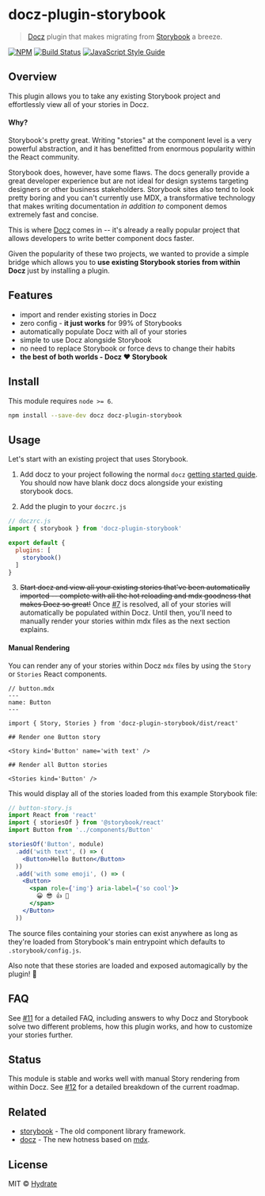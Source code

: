 # docz-plugin-storybook

> [Docz](https://www.docz.site) plugin that makes migrating from [Storybook](https://storybook.js.org) a breeze.

[![NPM](https://img.shields.io/npm/v/docz-plugin-storybook.svg)](https://www.npmjs.com/package/docz-plugin-storybook) [![Build Status](https://travis-ci.com/hydrateio/docz-plugin-storybook.svg?branch=master)](https://travis-ci.com/hydrateio/docz-plugin-storybook) [![JavaScript Style Guide](https://img.shields.io/badge/code_style-standard-brightgreen.svg)](https://standardjs.com)

## Overview

This plugin allows you to take any existing Storybook project and effortlessly view all of your stories in Docz.

#### Why?

Storybook's pretty great. Writing "stories" at the component level is a very powerful abstraction, and it has benefitted from enormous popularity within the React community.

Storybook does, however, have some flaws. The docs generally provide a great developer experience but are not ideal for design systems targeting designers or other business stakeholders. Storybook sites also tend to look pretty boring and you can't currently use MDX, a transformative technology that makes writing documentation *in addition to* component demos extremely fast and concise.

This is where [Docz](https://www.docz.site) comes in -- it's already a really popular project that allows developers to write better component docs faster.

Given the popularity of these two projects, we wanted to provide a simple bridge which allows you to **use existing Storybook stories from within Docz** just by installing a plugin.

## Features

- import and render existing stories in Docz
- zero config - **it just works** for 99% of Storybooks
- automatically populate Docz with all of your stories
- simple to use Docz alongside Storybook
- no need to replace Storybook or force devs to change their habits
- **the best of both worlds - Docz :heart: Storybook**

## Install

This module requires `node >= 6`.

```bash
npm install --save-dev docz docz-plugin-storybook
```

## Usage

Let's start with an existing project that uses Storybook.

1. Add docz to your project following the normal `docz` [getting started guide](https://www.docz.site/introduction/getting-started). You should now have blank docz docs alongside your existing storybook docs.

2. Add the plugin to your `doczrc.js`

```js
// doczrc.js
import { storybook } from 'docz-plugin-storybook'

export default {
  plugins: [
    storybook()
  ]
}
```

3. ~~Start docz and view all your existing stories that've been automatically imported -- complete with all the hot reloading and mdx goodness that makes Docz so great!~~ Once [#7](https://github.com/hydrateio/docz-plugin-storybook/issues/7) is resolved, all of your stories will automatically be populated within Docz. Until then, you'll need to manually render your stories within mdx files as the next section explains.

#### Manual Rendering

<!--
By default, `docz-plugin-storybook` adds all of your existing stories to Docz's navigation and page content so you get full docs, but if you'd like more fine-grained control, you can manually render stories from within any Docz `mdx` file.

To set this up, you'll want to disable the default functionality when initializing the plugin by passing `{ manual: true }`.

```js
// doczrc.js
import { storybook } from 'docz-plugin-storybook'

export default {
  plugins: [
    storybook({ manual: true })
  ]
}
```

-->

You can render any of your stories within Docz `mdx` files by using the `Story` or `Stories` React components.

```mdx
// button.mdx
---
name: Button
---

import { Story, Stories } from 'docz-plugin-storybook/dist/react'

## Render one Button story

<Story kind='Button' name='with text' />

## Render all Button stories

<Stories kind='Button' />
```

This would display all of the stories loaded from this example Storybook file:

```jsx
// button-story.js
import React from 'react'
import { storiesOf } from '@storybook/react'
import Button from '../components/Button'

storiesOf('Button', module)
  .add('with text', () => (
    <Button>Hello Button</Button>
  ))
  .add('with some emoji', () => (
    <Button>
      <span role={'img'} aria-label={'so cool'}>
        😀 😎 👍 💯
      </span>
    </Button>
  ))
```

The source files containing your stories can exist anywhere as long as they're loaded from Storybook's main entrypoint which defaults to `.storybook/config.js`.

Also note that these stories are loaded and exposed automagically by the plugin! 🤯

## FAQ

See [#11](https://github.com/hydrateio/docz-plugin-storybook/issues/11) for a detailed FAQ, including answers to why Docz and Storybook solve two different problems, how this plugin works, and how to customize your stories further.

## Status

This module is stable and works well with manual Story rendering from within Docz. See [#12](https://github.com/hydrateio/docz-plugin-storybook/issues/12) for a detailed breakdown of the current roadmap.

## Related

- [storybook](https://storybook.js.org) - The old component library framework.
- [docz](https://www.docz.site) - The new hotness based on [mdx](https://mdxjs.com).

## License

MIT © [Hydrate](https://hydrate.io)
